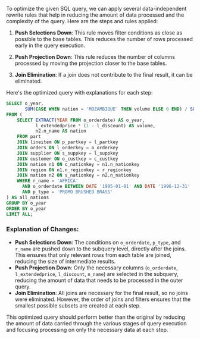To optimize the given SQL query, we can apply several data-independent rewrite rules that help in reducing the amount of data processed and the complexity of the query. Here are the steps and rules applied:

1. **Push Selections Down**: This rule moves filter conditions as close as possible to the base tables. This reduces the number of rows processed early in the query execution.

2. **Push Projection Down**: This rule reduces the number of columns processed by moving the projection closer to the base tables.

3. **Join Elimination**: If a join does not contribute to the final result, it can be eliminated.

Here's the optimized query with explanations for each step:

```sql
SELECT o_year, 
       SUM(CASE WHEN nation = 'MOZAMBIQUE' THEN volume ELSE 0 END) / SUM(volume) AS mkt_share 
FROM (
    SELECT EXTRACT(YEAR FROM o_orderdate) AS o_year, 
           l_extendedprice * (1 - l_discount) AS volume, 
           n2.n_name AS nation 
    FROM part
    JOIN lineitem ON p_partkey = l_partkey
    JOIN orders ON l_orderkey = o_orderkey
    JOIN supplier ON s_suppkey = l_suppkey
    JOIN customer ON o_custkey = c_custkey
    JOIN nation n1 ON c_nationkey = n1.n_nationkey
    JOIN region ON n1.n_regionkey = r_regionkey
    JOIN nation n2 ON s_nationkey = n2.n_nationkey
    WHERE r_name = 'AFRICA'
      AND o_orderdate BETWEEN DATE '1995-01-01' AND DATE '1996-12-31'
      AND p_type = 'PROMO BRUSHED BRASS'
) AS all_nations 
GROUP BY o_year 
ORDER BY o_year 
LIMIT ALL;
```

### Explanation of Changes:
- **Push Selections Down**: The conditions on `o_orderdate`, `p_type`, and `r_name` are pushed down to the subquery level, directly after the joins. This ensures that only relevant rows from each table are joined, reducing the size of intermediate results.
- **Push Projection Down**: Only the necessary columns (`o_orderdate`, `l_extendedprice`, `l_discount`, `n_name`) are selected in the subquery, reducing the amount of data that needs to be processed in the outer query.
- **Join Elimination**: All joins are necessary for the final result, so no joins were eliminated. However, the order of joins and filters ensures that the smallest possible subsets are created at each step.

This optimized query should perform better than the original by reducing the amount of data carried through the various stages of query execution and focusing processing on only the necessary data at each step.